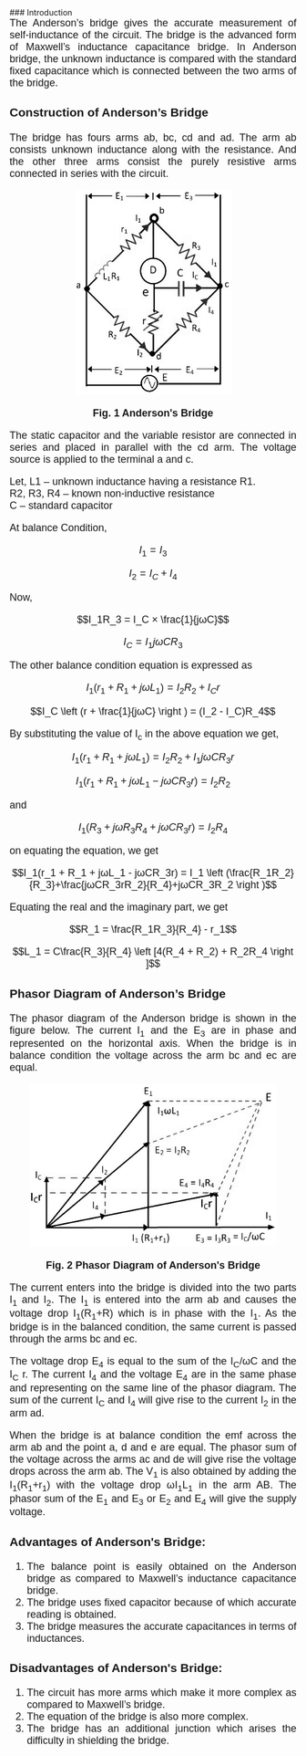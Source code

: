 <head>

<script type="text/javascript" async src="https://cdn.mathjax.org/mathjax/latest/MathJax.js?config=TeX-MML-AM_CHTML"> 
  
</script>

</head>
### Introduction

<div style="text-align: justify; font-size: 18px;font-family: 'Nunito Sans',sans-serif;">
The Anderson’s bridge gives the accurate measurement of self-inductance of the circuit. The bridge is the advanced form of Maxwell’s inductance capacitance bridge. In Anderson bridge, the unknown inductance is compared with the standard fixed capacitance which is connected between the two arms of the bridge.

### Construction of Anderson’s Bridge
The bridge has fours arms ab, bc, cd and ad. The arm ab consists unknown inductance along with the resistance. And the other three arms consist the purely resistive arms connected in series with the circuit.

<center>

![circuit](images/circuit.png)

**Fig. 1 Anderson's Bridge** 

</center>

The static capacitor and the variable resistor are connected in series and placed in parallel with the cd arm. The voltage source is applied to the terminal a and c.

Let, L1 – unknown inductance having a resistance R1.<br>
R2, R3, R4 – known non-inductive resistance<br>
C – standard capacitor

At balance Condition,

<center>

$$I_1 = I_3$$

</center>

<center>

$$I_2 = I_C + I_4$$

</center>

Now,

<center>

$$I_1R_3 = I_C × \frac{1}{jωC}$$

</center>

<center>

$$I_C = I_1jωCR_3$$

</center>

The other balance condition equation is expressed as

<center>

$$I_1(r_1 + R_1 + jωL_1) = I_2R_2 + I_Cr$$

</center>

<center>

$$I_C \left (r + \frac{1}{jωC} \right ) = (I_2 - I_C)R_4$$

</center>

By substituting the value of I<sub>c</sub> in the above equation we get,

<center>

$$I_1(r_1 + R_1 + jωL_1) = I_2R_2 + I_1jωCR_3r$$

</center>

<center>

$$I_1(r_1 + R_1 + jωL_1 - jωCR_3r) = I_2R_2$$

</center>

and

<center>

$$I_1(R_3 + jωR_3R_4 + jωCR_3r) = I_2R_4$$

</center>

on equating the equation, we get

<center>

$$I_1(r_1 + R_1 + jωL_1 - jωCR_3r) = I_1 \left (\frac{R_1R_2}{R_3}+\frac{jωCR_3rR_2}{R_4}+jωCR_3R_2 \right )$$

</center>

Equating the real and the imaginary part, we get

<center>

$$R_1 = \frac{R_1R_3}{R_4} - r_1$$

</center>

<center>

$$L_1 = C\frac{R_3}{R_4} \left [4(R_4 + R_2) + R_2R_4 \right ]$$

</center>

### Phasor Diagram of Anderson’s Bridge

The phasor diagram of the Anderson bridge is shown in the figure below. The current I<sub>1</sub> and the E<sub>3</sub> are in phase and represented on the horizontal axis. When the bridge is in balance condition the voltage across the arm bc and ec are equal.

<center>

![circuit](images/circuit2.png)

**Fig. 2  Phasor Diagram of Anderson's Bridge** 

</center>

The current enters into the bridge is divided into the two parts I<sub>1</sub> and I<sub>2</sub>. The I<sub>1</sub> is entered into the arm ab and causes the voltage drop I<sub>1</sub>(R<sub>1</sub>+R) which is in phase with the I<sub>1</sub>. As the bridge is in the balanced condition, the same current is passed through the arms bc and ec.

The voltage drop E<sub>4</sub> is equal to the sum of the I<sub>C</sub>/ωC and the I<sub>C</sub> r. The current I<sub>4</sub> and the voltage E<sub>4</sub> are in the same phase and representing on the same line of the phasor diagram. The sum of the current I<sub>C</sub> and I<sub>4</sub> will give rise to the current I<sub>2</sub> in the arm ad.

When the bridge is at balance condition the emf across the arm ab and the point a, d and e are equal. The phasor sum of the voltage across the arms ac and de will give rise the voltage drops across the arm ab. The V<sub>1</sub> is also obtained by adding the I<sub>1</sub>(R<sub>1</sub>+r<sub>1</sub>) with the voltage drop ωI<sub>1</sub>L<sub>1</sub> in the arm AB. The phasor sum of the E<sub>1</sub> and E<sub>3</sub> or E<sub>2</sub> and E<sub>4</sub> will give the supply voltage.


### Advantages of Anderson's Bridge:
1. The balance point is easily obtained on the Anderson bridge as compared to Maxwell’s inductance capacitance bridge.
2. The bridge uses fixed capacitor because of which accurate reading is obtained.
3. The bridge measures the accurate capacitances in terms of inductances.

### Disadvantages of Anderson's Bridge:
1. The circuit has more arms which make it more complex as compared to Maxwell’s bridge. 
2. The equation of the bridge is also more complex.
3. The bridge has an additional junction which arises the difficulty in shielding the bridge.

</div>
